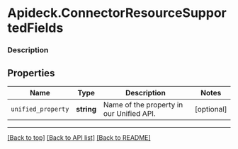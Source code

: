 # Apideck.ConnectorResourceSupportedFields

### Description

## Properties
Name | Type | Description | Notes
------------ | ------------- | ------------- | -------------
`unified_property` | **string** | Name of the property in our Unified API. | [optional] 





---

[[Back to top]](#) [[Back to API list]](../../../../README.md#documentation-for-api-endpoints) [[Back to README]](../../../../README.md)


